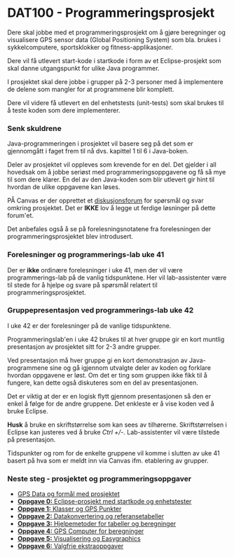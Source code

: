 # DAT100 - Programmeringsprosjekt

Dere skal jobbe med et programmeringsprosjekt om å gjøre beregninger og visualisere GPS sensor data (Global Positioning System) som bla. brukes i sykkelcomputere, sportsklokker og fitness-applikasjoner.

Dere vil få utlevert start-kode i startkode i form av et Eclipse-prosjekt som skal danne utgangspunkt for ulike Java programmer.

I prosjektet skal dere jobbe i grupper på 2-3 personer med å implementere de delene som mangler for at programmene blir komplett.

Dere vil videre få utlevert en del enhetstests (unit-tests) som skal brukes til å teste koden som dere implementerer.

### Senk skuldrene

Java-programmeringen i prosjektet vil basere seg på det som er gjennomgått i faget frem til nå dvs. kapittel 1 til 6 i Java-boken.

Deler av prosjektet vil oppleves som krevende for en del. Det gjelder i all hovedsak om å jobbe seriøst med programmeringsoppgavene og få så mye til som dere klarer. En del av den Java-koden som blir utlevert gir hint til hvordan de ulike oppgavene kan løses.

PÅ Canvas er der opprettet et [diskusjonsforum](https://hvl.instructure.com/courses/10051/discussion_topics/57920) for spørsmål og svar omkring prosjektet. Det er **IKKE** lov å legge ut ferdige løsninger på dette forum'et.

Det anbefales også å se på forelesningsnotatene fra forelesningen der programmeringsprosjektet blev introdusert.

### Forelesninger og programmerings-lab uke 41

Der er **ikke** ordinære forelesninger i uke 41, men der vil være programmerings-lab på de vanlig tidspunktene. Her vil lab-assistenter være til stede for å hjelpe og svare på spørsmål relatert til programmeringsprosjektet.

### Gruppepresentasjon ved programmerings-lab uke 42

I uke 42 er der forelesninger på de vanlige tidspunktene.

Programmeringslab'en i uke 42 brukes til at hver gruppe gir en kort muntlig presentasjon av prosjektet sitt for 2-3 andre grupper.

Ved presentasjon må hver gruppe gi en kort demonstrasjon av Java-programmene sine og gå igjennom utvalgte deler av koden og forklare hvordan oppgavene er løst. Om det er ting som gruppen ikke fikk til å fungere, kan dette også diskuteres som en del av presentasjonen.

Det er viktig at der er en logisk flytt gjennom presentasjonen så den er enkel å følge for de andre gruppene.  Det enkleste er å vise koden ved å bruke Eclipse.

**Husk** å bruke en skriftstørrelse som kan sees av tilhørerne. Skriftstørrelsen i Eclipse kan justeres ved å bruke *Ctrl +/-*. Lab-assistenter vil være tilstede på presentasjon.

Tidspunkter og rom for de enkelte gruppene vil komme i slutten av uke 41 basert på hva som er meldt inn via Canvas ifm. etablering av grupper.

### Neste steg - prosjektet og programmeringsoppgaver

- [GPS Data og formål med prosjektet](https://github.com/dat100hib/dat100-prosjekt-testing-2019/blob/master/docs/introduksjon.md)
- [**Oppgave 0:** Eclipse-prosjekt med startkode og enhetstester](https://github.com/dat100hib/dat100-prosjekt-testing-2019/blob/master/docs/startkode.md)
- [**Oppgave 1:** Klasser og GPS Punkter](https://github.com/dat100hib/dat100-prosjekt-testing-2019/blob/master/docs/oppgave1.md)
- [**Oppgave 2:** Datakonvertering og referansetabeller](https://github.com/dat100hib/dat100-prosjekt-testing-2019/blob/master/docs/oppgave2.md)
- [**Oppgave 3:** Hjelpemetoder for tabeller og beregninger](https://github.com/dat100hib/dat100-prosjekt-testing-2019/blob/master/docs/oppgave3.md)
- [**Oppgave 4:** GPS Computer for beregninger](https://github.com/dat100hib/dat100-prosjekt-testing-2019/blob/master/docs/oppgave4.md)
- [**Oppgave 5:** Visualisering og Easygraphics](https://github.com/dat100hib/dat100-prosjekt-testing-2019/blob/master/docs/oppgave5.md)
- [**Oppgave 6:** Valgfrie ekstraoppgaver](https://github.com/dat100hib/dat100-prosjekt-testing-2019/blob/master/docs/oppgave6.md)
